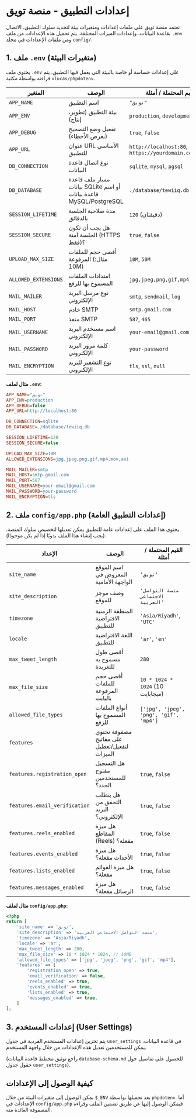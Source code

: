 # إعدادات التطبيق - منصة تويق

تعتمد منصة تويق على ملفات إعدادات ومتغيرات بيئة لتحديد سلوك التطبيق، الاتصال بقاعدة البيانات، وإعدادات الميزات المختلفة. يتم تحميل هذه الإعدادات من ملف `.env` ومن ملفات الإعدادات في مجلد `config/`.

## 1. ملف `.env` (متغيرات البيئة)

يحتوي ملف `.env` على إعدادات حساسة أو خاصة بالبيئة التي يعمل فيها التطبيق. يتم قراءته بواسطة مكتبة `vlucas/phpdotenv`.

| المتغير             | الوصف                                        | القيم المحتملة / أمثلة                               |
|--------------------|----------------------------------------------|------------------------------------------------------|
| `APP_NAME`         | اسم التطبيق                                  | `"تويق"`                                             |
| `APP_ENV`          | بيئة التطبيق (تطوير، إنتاج)                   | `production`, `development`                          |
| `APP_DEBUG`        | تفعيل وضع التصحيح (يعرض الأخطاء)             | `true`, `false`                                      |
| `APP_URL`          | عنوان URL الأساسي للتطبيق                    | `http://localhost:80`, `https://yourdomain.com`      |
| `DB_CONNECTION`    | نوع اتصال قاعدة البيانات                     | `sqlite`, `mysql`, `pgsql`                           |
| `DB_DATABASE`      | مسار ملف قاعدة بيانات SQLite أو اسم قاعدة بيانات MySQL/PostgreSQL | `./database/tewiiq.db`                               |
| `SESSION_LIFETIME` | مدة صلاحية الجلسة بالدقائق                   | `120` (دقيقتان)                                      |
| `SESSION_SECURE`   | هل يجب أن تكون الجلسة آمنة (HTTPS فقط)؟      | `true`, `false`                                      |
| `UPLOAD_MAX_SIZE`  | أقصى حجم للملفات المرفوعة (مثال: 10M)        | `10M`, `50M`                                         |
| `ALLOWED_EXTENSIONS`| امتدادات الملفات المسموح بها للرفع           | `jpg,jpeg,png,gif,mp4,mov,avi`                       |
| `MAIL_MAILER`      | نوع مرسل البريد الإلكتروني                    | `smtp`, `sendmail`, `log`                            |
| `MAIL_HOST`        | خادم SMTP                                    | `smtp.gmail.com`                                     |
| `MAIL_PORT`        | منفذ SMTP                                    | `587`, `465`                                         |
| `MAIL_USERNAME`    | اسم مستخدم البريد الإلكتروني                  | `your-email@gmail.com`                               |
| `MAIL_PASSWORD`    | كلمة مرور البريد الإلكتروني                   | `your-password`                                      |
| `MAIL_ENCRYPTION`  | نوع التشفير للبريد الإلكتروني                 | `tls`, `ssl`, `null`                                 |

**مثال لملف `.env`:**

```ini
APP_NAME="تويق"
APP_ENV=production
APP_DEBUG=false
APP_URL=http://localhost:80

DB_CONNECTION=sqlite
DB_DATABASE=./database/tewiiq.db

SESSION_LIFETIME=120
SESSION_SECURE=false

UPLOAD_MAX_SIZE=10M
ALLOWED_EXTENSIONS=jpg,jpeg,png,gif,mp4,mov,avi

MAIL_MAILER=smtp
MAIL_HOST=smtp.gmail.com
MAIL_PORT=587
MAIL_USERNAME=your-email@gmail.com
MAIL_PASSWORD=your-password
MAIL_ENCRYPTION=tls
```

## 2. ملف `config/app.php` (إعدادات التطبيق العامة)

يحتوي هذا الملف على إعدادات عامة للتطبيق يمكن تعديلها لتخصيص سلوك المنصة. (يجب إنشاء هذا الملف يدويًا إذا لم يكن موجودًا).

| الإعداد               | الوصف                                        | القيم المحتملة / أمثلة                               |
|----------------------|----------------------------------------------|------------------------------------------------------|
| `site_name`          | اسم الموقع المعروض في الواجهة الأمامية       | `'تويق'`                                             |
| `site_description`   | وصف موجز للموقع                             | `'منصة التواصل الاجتماعي العربية'`                    |
| `timezone`           | المنطقة الزمنية الافتراضية للتطبيق           | `'Asia/Riyadh'`, `'UTC'`                             |
| `locale`             | اللغة الافتراضية للتطبيق                     | `'ar'`, `'en'`                                       |
| `max_tweet_length`   | أقصى طول مسموح به للتغريدة                   | `280`                                                |
| `max_file_size`      | أقصى حجم للملفات المرفوعة بالبايت            | `10 * 1024 * 1024` (10 ميجابايت)                     |
| `allowed_file_types` | أنواع الملفات المسموح بها للرفع              | `['jpg', 'jpeg', 'png', 'gif', 'mp4']`               |
| `features`           | مصفوفة تحتوي على مفاتيح لتفعيل/تعطيل الميزات |                                                      |
| `features.registration_open` | هل التسجيل مفتوح للمستخدمين الجدد؟     | `true`, `false`                                      |
| `features.email_verification` | هل يتطلب التحقق من البريد الإلكتروني؟  | `true`, `false`                                      |
| `features.reels_enabled` | هل ميزة المقاطع (Reels) مفعلة؟         | `true`, `false`                                      |
| `features.events_enabled` | هل ميزة الأحداث مفعلة؟                 | `true`, `false`                                      |
| `features.lists_enabled` | هل ميزة القوائم مفعلة؟                 | `true`, `false`                                      |
| `features.messages_enabled` | هل ميزة الرسائل مفعلة؟                | `true`, `false`                                      |

**مثال لملف `config/app.php`:**

```php
<?php
return [
    'site_name' => 'تويق',
    'site_description' => 'منصة التواصل الاجتماعي العربية',
    'timezone' => 'Asia/Riyadh',
    'locale' => 'ar',
    'max_tweet_length' => 280,
    'max_file_size' => 10 * 1024 * 1024, // 10MB
    'allowed_file_types' => ['jpg', 'jpeg', 'png', 'gif', 'mp4'],
    'features' => [
        'registration_open' => true,
        'email_verification' => false,
        'reels_enabled' => true,
        'events_enabled' => true,
        'lists_enabled' => true,
        'messages_enabled' => true,
    ]
];
```

## 3. إعدادات المستخدم (User Settings)

يتم تخزين إعدادات المستخدم الفردية في جدول `user_settings` في قاعدة البيانات. يمكن للمستخدمين تعديل هذه الإعدادات من خلال واجهة المستخدم.

(راجع توثيق مخطط قاعدة البيانات `database-schema.md` للحصول على تفاصيل حول حقول جدول `user_settings`).

## كيفية الوصول إلى الإعدادات

يمكن الوصول إلى متغيرات البيئة من خلال `$_ENV` بعد تحميلها بواسطة `phpdotenv`. أما الإعدادات في `config/app.php` فيمكن الوصول إليها عن طريق تضمين الملف وقراءة المصفوفة العائدة منه.

